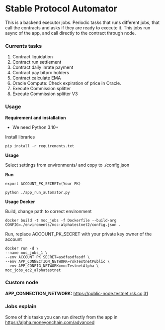# Stable Protocol Automator

This is a backend executor jobs. Periodic tasks that runs different jobs, 
that call the contracts and asks if they are ready to execute it. This jobs 
run async of the app, and call directly to the contract through node. 

### Currents tasks

 1. Contract liquidation
 2. Contract run settlement
 3. Contract daily inrate payment
 4. Contract pay bitpro holders
 5. Contract calculate EMA
 6. Oracle Compute: Check expiration of price in Oracle.
 7. Execute Commission splitter
 8. Execute Commission splitter V3
 
 
### Usage

**Requirement and installation**
 
*  We need Python 3.10+

Install libraries

`pip install -r requirements.txt`

**Usage**

Select settings from environments/ and copy to ./config.json 

**Run**

`export ACCOUNT_PK_SECRET=(Your PK)`

`python ./app_run_automator.py `

**Usage Docker**

Build, change path to correct environment

```
docker build -t moc_jobs -f Dockerfile --build-arg CONFIG=./enviroments/moc-alphatestnet2/config.json .
```

Run, replace ACCOUNT_PK_SECRET  with your private key owner of the account

```
docker run -d \
--name moc_jobs_1 \
--env ACCOUNT_PK_SECRET=asdfasdfasdf \
--env APP_CONNECTION_NETWORK=rskTestnetPublic \
--env APP_CONFIG_NETWORK=mocTestnetAlpha \
moc_jobs_ec2_alphatestnet
```

### Custom node

**APP_CONNECTION_NETWORK:** https://public-node.testnet.rsk.co,31
  
 
### Jobs explain

Some of this tasks you can run directly from the app in https://alpha.moneyonchain.com/advanced

